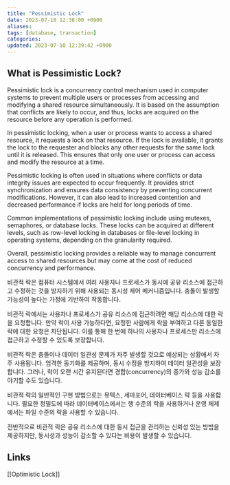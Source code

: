 ```yaml
---
title: "Pessimistic Lock"
date: 2023-07-10 12:38:00 +0900
aliases: 
tags: [database, transaction]
categories: 
updated: 2023-07-10 12:39:42 +0900
---
```


## What is Pessimistic Lock?

Pessimistic lock is a concurrency control mechanism used in computer systems to prevent multiple users or processes from accessing and modifying a shared resource simultaneously. It is based on the assumption that conflicts are likely to occur, and thus, locks are acquired on the resource before any operation is performed.

In pessimistic locking, when a user or process wants to access a shared resource, it requests a lock on that resource. If the lock is available, it grants the lock to the requester and blocks any other requests for the same lock until it is released. This ensures that only one user or process can access and modify the resource at a time.

Pessimistic locking is often used in situations where conflicts or data integrity issues are expected to occur frequently. It provides strict synchronization and ensures data consistency by preventing concurrent modifications. However, it can also lead to increased contention and decreased performance if locks are held for long periods of time.

Common implementations of pessimistic locking include using mutexes, semaphores, or database locks. These locks can be acquired at different levels, such as row-level locking in databases or file-level locking in operating systems, depending on the granularity required.

Overall, pessimistic locking provides a reliable way to manage concurrent access to shared resources but may come at the cost of reduced concurrency and performance.

비관적 락은 컴퓨터 시스템에서 여러 사용자나 프로세스가 동시에 공유 리소스에 접근하고 수정하는 것을 방지하기 위해 사용되는 동시성 제어 메커니즘입니다. 충돌이 발생할 가능성이 높다는 가정에 기반하여 작동합니다. 

비관적 락에서는 사용자나 프로세스가 공유 리소스에 접근하려면 해당 리소스에 대한 락을 요청합니다. 만약 락이 사용 가능하다면, 요청한 사람에게 락을 부여하고 다른 동일한 락에 대한 요청은 차단됩니다. 이를 통해 한 번에 하나의 사용자나 프로세스만 리소스에 접근하고 수정할 수 있도록 보장합니다.

비관적 락은 충돌이나 데이터 일관성 문제가 자주 발생할 것으로 예상되는 상황에서 자주 사용됩니다. 엄격한 동기화를 제공하며, 동시 수정을 방지하여 데이터 일관성을 보장합니다. 그러나, 락이 오랜 시간 유지된다면 경합(concurrency)의 증가와 성능 감소를 야기할 수도 있습니다.

비관적 락의 일반적인 구현 방법으로는 뮤텍스, 세마포어, 데이터베이스 락 등을 사용합니다. 필요한 정밀도에 따라 데이터베이스에서는 행 수준의 락을 사용하거나 운영 체제에서는 파일 수준의 락을 사용할 수 있습니다.

전반적으로 비관적 락은 공유 리소스에 대한 동시 접근을 관리하는 신뢰성 있는 방법을 제공하지만, 동시성과 성능이 감소할 수 있다는 비용이 발생할 수 있습니다.

## Links

[[Optimistic Lock]]
